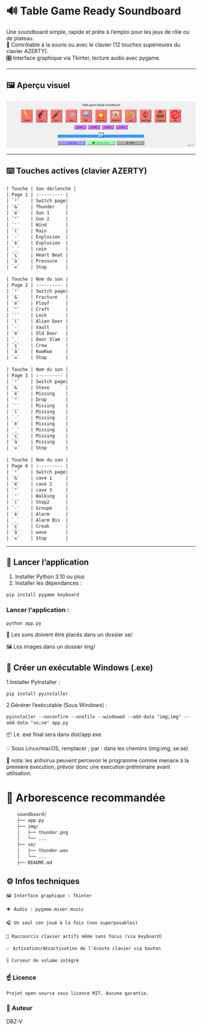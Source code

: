 # 🔊 Table Game Ready Soundboard

Une soundboard simple, rapide et prête à l’emploi pour les jeux de rôle ou de plateau.  
🎲 Contrôlable à la souris ou avec le clavier (12 touches supérieures du clavier AZERTY).  
🎛️ Interface graphique via Tkinter, lecture audio avec pygame.

---

## 🖼️ Aperçu visuel

![Aperçu de l'application](img/preview.png)

---

## ⌨️ Touches actives (clavier AZERTY)
```
| Touche | Son déclenché |
| Page 1 | :--------- |
| `²`    | Switch page|
| `&`    | Thunder    |
| `é`    | Gun 1      |
| `"`    | Gun 2      |
| `'`    | Wind       |
| `(`    | Rain       |
| `-`    | Explosion  |
| `è`    | Explosion  |
| `_`    | coin       |
| `ç`    | Heart Beat |
| `à`    | Pressure   |
| `=`    | Stop       |

| Touche | Nom du son |
| Page 2 | :--------- |
| `²`    | Switch page|
| `&`    | Fracture   |
| `é`    | Plouf      |
| `"`    | Craft      |
| `'`    | Lock       |
| `(`    | Alien Door |
| `-`    | Vault      |
| `è`    | Old Door   |
| `_`    | Door Slam  |
| `ç`    | Crow       |
| `à`    | KwaKwa     |
| `=`    | Stop       |

| Touche | Nom du son |
| Page 3 | :--------- |
| `²`    | Switch page|
| `&`    | Steve      |
| `é`    | Missing    |
| `"`    | Drop       |
| `'`    | Missing    |
| `(`    | Missing    |
| `-`    | Missing    |
| `è`    | Missing    |
| `_`    | Missing    |
| `ç`    | Missing    |
| `à`    | Missing    |
| `=`    | Stop       |

| Touche | Nom du son |
| Page 4 | :--------- |
| `²`    | Switch page|
| `&`    | cave 1     |
| `é`    | cave 2     |
| `"`    | cave 3     |
| `'`    | Walking    |
| `(`    | Step2      |
| `-`    | Groupe     |
| `è`    | Alarm      |
| `_`    | Alarm Bis  |
| `ç`    | Creak      |
| `à`    | wave       |
| `=`    | Stop       |
```
---

## 🚀 Lancer l’application

1. Installer Python 3.10 ou plus
2. Installer les dépendances :

```
pip install pygame keyboard
```
### Lancer l'application :
```
python app.py
```
🎵 Les sons doivent être placés dans un dossier se/

🖼️ Les images dans un dossier img/

## 🧊 Créer un exécutable Windows (.exe)

1.Installer PyInstaller :
``` 
pip install pyinstaller
``` 
2.Générer l’exécutable (Sous Windows) :
``` 
pyinstaller --noconfirm --onefile --windowed --add-data "img;img" --add-data "se;se" app.py
``` 
📦 Le .exe final sera dans dist/app.exe

💡 Sous Linux/macOS, remplacer ; par : dans les chemins (img:img, se:se)

🔐 nota: les antivirus peuvent percevoir le programme comme menace à la premiere execution, prévoir donc une execution préliminaire avant utilisation.

# 📁 Arborescence recommandée
        soundboard/
        ├── app.py
        ├── img/
        │   ├── thunder.png
        │   └── ...
        ├── se/
        │   ├── thunder.wav
        │   └── ...
        ├── README.md


## ⚙️ Infos techniques

    🖼️ Interface graphique : Tkinter

    🔉 Audio : pygame.mixer.music

    🎧 Un seul son joué à la fois (non superposables)

    🎹 Raccourcis clavier actifs même sans focus (via keyboard)

    ✅ Activation/désactivation de l’écoute clavier via bouton

    🎚️ Curseur de volume intégré

### ☝ Licence

    Projet open-source sous licence MIT. Aucune garantie.

### 👤 Auteur

DBZ-V

